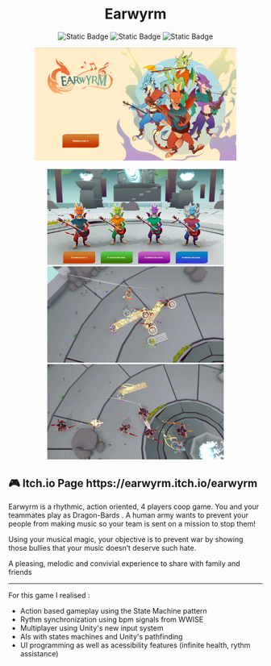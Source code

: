 <h1 align="center">  Earwyrm </h1>

<p align="center">
<img alt="Static Badge" src="https://camo.githubusercontent.com/434992c6203f9e654fbc93c53391e918eb9b4860e141ad10ae3cbbbdc5707c59/68747470733a2f2f696d672e736869656c64732e696f2f62616467652f556e6974792d6666666666663f7374796c653d666f722d7468652d6261646765266c6f676f3d756e697479266c6f676f436f6c6f723d303030303030">
<img alt="Static Badge" src="https://camo.githubusercontent.com/114977ff12e90ff82ec9bb351facc6c3bb1d4738d48f0f06dd1e55e3e016dbf3/68747470733a2f2f696d672e736869656c64732e696f2f62616467652f432532332d3935346139343f7374796c653d666f722d7468652d6261646765">
<img alt="Static Badge" width="120" src="https://img.shields.io/badge/CNAM_ENJMIN-ea0000?style=flat-square">
</p>


<p align="center">
  <img src="screenshots/Earwyrm0.png" width="400" title="Menu screen">
</p>

<p align="center">
  <img src="screenshots/earwyrm1.png" width="350" title="In game screenshot">
  <img src="screenshots/earwyrm2.png" width="350" title="In game screenshot">
  <img src="screenshots/earwyrm3.png" width="350" title="In game screenshot">
</p>


<p>

<h2> 🎮 Itch.io Page https://earwyrm.itch.io/earwyrm  </h2>

Earwyrm is a rhythmic, action oriented, 4 players coop game. You and your teammates play as Dragon-Bards . A human army wants to prevent your people from making music so your team is sent on a mission to stop them!

Using your musical magic, your objective is to prevent war by showing those bullies that your music doesn’t deserve such hate.

A pleasing, melodic and convivial experience to share with family and friends
  
- - - - - - - - - - - - - - - - - - - - - - - - - - - - - - - -
For this game I realised : 
- Action based gameplay using the State Machine pattern
- Rythm synchronization using bpm signals from WWISE
- Multiplayer using Unity's new input system
- AIs with states machines and Unity's pathfinding
- UI programming as well as acessibility features (infinite health, rythm assistance)
  
</p>
